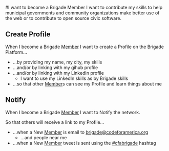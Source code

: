 #I want to become a Brigade Member
I want to contribute my skills to help municipal governments and community organizations make better use of the web or to contribute to open source civic software.

## Create Profile
When I become a Brigade [Member](member.md) I want to create a Profile on the Brigade Platform...
* ...by providing my name, my city, my skills
* ...and/or by linking with my gihub profile
* ...and/or by linking with my LinkedIn profile
  * I want to use my LinkedIn skills as by Brigade skills 
* ...so that other [Member](member.md)s can see my Profile and learn things about me

## Notify
When I become a Brigade [Member](member.md) I want to Notify the network.

So that others will receive a link to my Profile...

* ...when a New [Member](member.md) is email to brigade@codeforamerica.org
  * ...and people near me
* ...when a New [Member](member.md) tweet is sent using the [#cfabrigade](https://twitter.com/#!/search/%23cfabrigade) hashtag